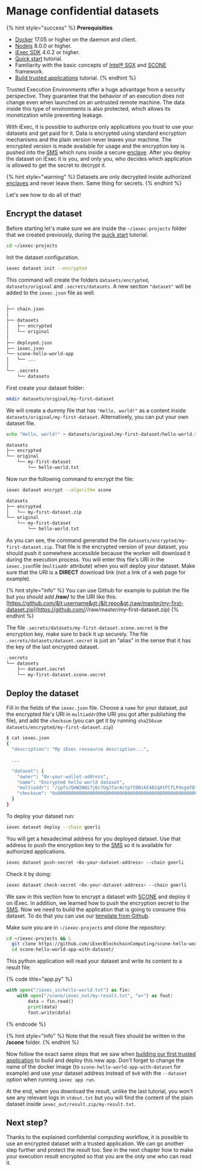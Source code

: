 # Manage confidential datasets

{% hint style="success" %}
**Prerequisities**

* [Docker](https://docs.docker.com/install/) 17.05 or higher on the daemon and client.
* [Nodejs](https://nodejs.org) 8.0.0 or higher.
* [iExec SDK](https://www.npmjs.com/package/iexec) 4.0.2 or higher.
* [Quick start](../quick-start-for-developers.md) tutorial.
* Familiarity with the basic concepts of [Intel® SGX](intel-sgx-technology.md#intel-r-software-guard-extension-intel-r-sgx) and [SCONE](intel-sgx-technology.md#scone-framework) framework.
* [Build trusted applications](create-your-first-sgx-app.md) tutorial.
{% endhint %}

Trusted Execution Environments offer a huge advantage from a security perspective. They guarantee that the behavior of an execution does not change even when launched on an untrusted remote machine. The data inside this type of environments is also protected, which allows its monetization while preventing leakage.

With iExec, it is possible to authorize only applications you trust to use your datasets and get paid for it. Data is encrypted using standard encryption mechanisms and the plain version never leaves your machine. The encrypted version is made available for usage and the encryption key is pushed into the [SMS](intel-sgx-technology.md#secret-management-service-sms) which runs inside a secure [enclave](intel-sgx-technology.md#enclave). After you deploy the dataset on iExec it is you, and only you, who decides which application is allowed to get the secret to decrypt it.

{% hint style="warning" %}
Datasets are only decrypted inside authorized [enclaves](intel-sgx-technology.md#enclave) and never leave them. Same thing for secrets.
{% endhint %}

Let's see how to do all of that!

## Encrypt the dataset

Before starting let's make sure we are inside the `~/iexec-projects` folder that we created previously, during the [quick start](../quick-start-for-developers.md) tutorial.

```bash
cd ~/iexec-projects
```

Init the dataset configuration.

```bash
iexec dataset init --encrypted
```

This command will create the folders `datasets/encrypted`, `datasets/original` and `.secrets/datasets`. A new section `"dataset"` will be added to the `iexec.json` file as well.

```bash
.
├── chain.json
│
├── datasets
│   ├── encrypted
│   └── original
│
├── deployed.json
├── iexec.json
└── scone-hello-world-app
│   └── ...
│
└── .secrets
    └── datasets
```

First create your dataset folder:

```bash
mkdir datasets/original/my-first-dataset
```

We will create a dummy file that has `"Hello, world!"` as a content inside `datasets/original/my-first-dataset`. Alternatively, you can put your own dataset file.

```bash
echo "Hello, world!" > datasets/original/my-first-dataset/hello-world.txt
```

```bash
datasets
├── encrypted
└── original
    └── my-first-dataset
        └── hello-world.txt
```

Now run the following command to encrypt the file:

```bash
iexec dataset encrypt --algorithm scone
```

```bash
datasets
├── encrypted
│   └── my-first-dataset.zip
└── original
    └── my-first-dataset
        └── hello-world.txt
```

As you can see, the command generated the file `datasets/encrypted/my-first-dataset.zip`. That file is the encrypted version of your dataset, you should push it somewhere accessible because the worker will download it during the execution process. You will enter this file's URI in the `iexec.json`file \(`multiaddr` attribute\) when you will deploy your dataset. Make sure that the URI is a **DIRECT** download link \(not a link of a web page for example\).

{% hint style="info" %}
You can use Github for example to publish the file but you should add **/raw/** to the URI like this: [https://github.com/&lt;username&gt;/&lt;repo&gt;/raw/master/my-first-dataset.zip](https://github.com/<username>/<repo>/raw/master/my-first-dataset.zip)
{% endhint %}

The file `.secrets/datasets/my-first-dataset.scone.secret` is the encryption key, make sure to back it up securely. The file `.secrets/datasets/dataset.secret` is just an "alias" in the sense that it has the key of the last encrypted dataset.

```bash
.secrets
└── datasets
    ├── dataset.secret
    └── my-first-dataset.scone.secret
```

## Deploy the dataset

Fill in the fields of the `iexec.json` file. Choose a `name` for your dataset, put the encrypted file's URI in `multiaddr`\(the URI you got after publishing the file\), and add the `checksum` \(you can get it by running `sha256sum datasets/encrypted/my-first-dataset.zip`\)

```bash
$ cat iexec.json
{
  "description": "My iExec ressource description...",

  ...

  "dataset": {
    "owner": "0x-your-wallet-address",
    "name": "Encrypted hello world dataset",
    "multiaddr": "/ipfs/QmW2WQi7j6c7UgJTarActp7tDNikE4B2qXtFCfLPdsgaTQ",
    "checksum": "0x0000000000000000000000000000000000000000000000000000000000000000"
  }
}
```

To deploy your dataset run:

```bash
iexec dataset deploy --chain goerli
```

You will get a hexadecimal address for you deployed dataset. Use that address to push the encryption key to the [SMS](intel-sgx-technology.md#secret-management-service-sms) so it is available for authorized applications.

```bash
iexec dataset push-secret <0x-your-dataset-address> --chain goerli
```

Check it by doing:

```bash
iexec dataset check-secret <0x-your-dataset-address> --chain goerli
```

We saw in this section how to encrypt a dataset with [SCONE](intel-sgx-technology.md#scone-framework) and deploy it on iExec. In addition, we learned how to push the encryption secret to the [SMS](intel-sgx-technology.md#secret-management-service-sms). Now we need to build the application that is going to consume this dataset. To do that you can use our [template from Github](https://github.com/iExecBlockchainComputing/scone-hello-world-app-with-dataset).

Make sure you are in `~/iexec-projects` and clone the repository:

```bash
cd ~/iexec-projects && \
  git clone https://github.com/iExecBlockchainComputing/scone-hello-world-app-with-dataset.git && \
  cd scone-hello-world-app-with-dataset/
```

This python application will read your dataset and write its content to a result file:

{% code title="app.py" %}
```python
with open("/iexec_in/hello-world.txt") as fin:
    with open("/scone/iexec_out/my-result.txt", "w+") as fout:
        data = fin.read()
        print(data)
        fout.write(data)
```
{% endcode %}

{% hint style="info" %}
Note that the result files should be written in the **/scone** folder.
{% endhint %}

Now follow the exact same steps that we saw when [building our first trusted application](create-your-first-sgx-app.md#prepare-the-application) to build and deploy this new app. Don't forget to change the name of the docker image \(to `scone-hello-world-app-with-dataset` for example\) and use your dataset address instead of `0x0` with the `--dataset` option when running `iexec app run`.

At the end, when you download the result, unlike the last tutorial, you won't see any relevant logs in `stdout.txt` but you will find the content of the plain dataset inside `iexec_out/result.zip/my-result.txt`.

## Next step?

Thanks to the explained confidential computing workflow, it is possible to use an encrypted dataset with a trusted application. We can go another step further and protect the result too. See in the next chapter how to make your execution result encrypted so that you are the only one who can read it.

